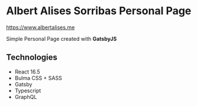 # Albert Alises Sorribas Personal Page

[https://www.albertalises.me
](https://www.albertalises.me/)

Simple Personal Page created with **GatsbyJS**

## Technologies ##

- React 16.5
- Bulma CSS + SASS
- Gatsby
- Typescript
- GraphQL